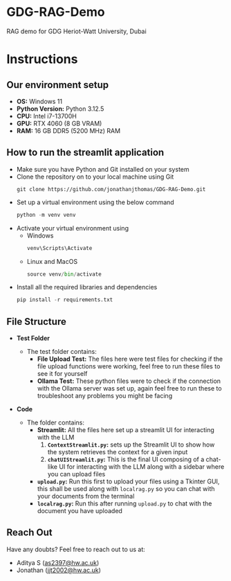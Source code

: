 # GDG-RAG-Demo

RAG demo for GDG Heriot-Watt University, Dubai

# Instructions

## Our environment setup

- **OS:** Windows 11
- **Python Version:** Python 3.12.5
- **CPU:** Intel i7-13700H
- **GPU:** RTX 4060 (8 GB VRAM)
- **RAM:** 16 GB DDR5 (5200 MHz) RAM

## How to run the streamlit application

- Make sure you have Python and Git installed on your system
- Clone the repository on to your local machine using Git
  ```shell
  git clone https://github.com/jonathanjthomas/GDG-RAG-Demo.git
  ```
- Set up a virtual environment using the below command
  ```python
  python -m venv venv
  ```
- Activate your virtual environment using
  - Windows
    ```python
    venv\Scripts\Activate
    ```
  - Linux and MacOS
    ```python
    source venv/bin/activate
    ```
- Install all the required libraries and dependencies
  ```python
  pip install -r requirements.txt
  ```

## File Structure

- **Test Folder**

  - The test folder contains:
    - **File Upload Test:** The files here were test files for checking if the file upload functions were working, feel free to run these files to see it for yourself
    - **Ollama Test:** These python files were to check if the connection with the Ollama server was set up, again feel free to run these to troubleshoot any problems you might be facing

- **Code**
  - The folder contains:
    - **Streamlit:** All the files here set up a streamlit UI for interacting with the LLM
      1. **`ContextStreamlit.py`:** sets up the Streamlit UI to show how the system retrieves the context for a given input
      2. **`chatUIStreamlit.py`:** This is the final UI composing of a chat-like UI for interacting with the LLM along with a sidebar where you can upload files
    - **`upload.py`:** Run this first to upload your files using a Tkinter GUI, this shall be used along with `localrag.py` so you can chat with your documents from the terminal
    - **`localrag.py`:** Run this after running `upload.py` to chat with the document you have uploaded

## Reach Out

Have any doubts? Feel free to reach out to us at:

- Aditya S (as2397@hw.ac.uk)
- Jonathan (jjt2002@hw.ac.uk)
